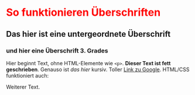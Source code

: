 # So funktionieren Überschriften
## Das hier ist eine untergeordnete Überschrift
### und hier eine Überschrift 3. Grades
Hier beginnt Text, ohne HTML-Elemente wie `<p>`.
**Dieser Text ist fett geschrieben**.
Genauso ist *das hier* kursiv.
Toller [Link zu Google](https://google.com).
HTML/CSS funktioniert auch:
<style>
    h1 { color: red; }
</style>
Weiterer Text.
